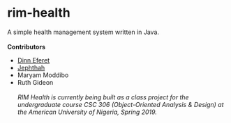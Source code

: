 # rim-health
A simple health management system written in Java.
</br></br>
**Contributors**
* <a href="https://github.com/DinnEferet" title="Dinn's GitHub">Dinn Eferet</a>
* <a href="https://github.com/T33JAY" title="Jephthah's GitHub">Jephthah</a>
* Maryam Moddibo
* Ruth Gideon
</br></br>
_RIM Health is currently being built as a class project for the undergraduate course CSC 306 (Object-Oriented Analysis & Design) at the American University of Nigeria, Spring 2019._
